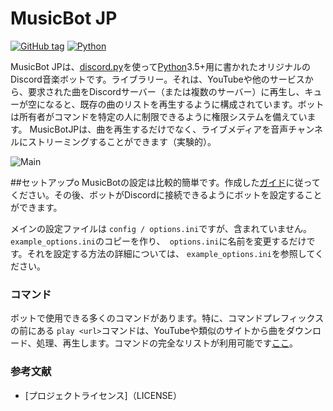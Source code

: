 # MusicBot JP

[![GitHub tag](https://img.shields.io/github/tag/expressjs/express.svg?style=flat-square)]()
[![Python](https://img.shields.io/badge/python-3.5%2C%203.6-blue.svg?style=flat-square)](https://www.python.org/downloads/)

MusicBot JPは、[discord.py](https://github.com/Rapptz/discord)を使って[Python](https://www.python.org "Python homepage")3.5+用に書かれたオリジナルのDiscord音楽ボットです。ライブラリー。それは、YouTubeや他のサービスから、要求された曲をDiscordサーバー（または複数のサーバー）に再生し、キューが空になると、既存の曲のリストを再生するように構成されています。ボットは所有者がコマンドを特定の人に制限できるように権限システムを備えています。 MusicBotJPは、曲を再生するだけでなく、ライブメディアを音声チャンネルにストリーミングすることができます（実験的）。

![Main](https://i.imgur.com/EZljY52.png)

##セットアップo
MusicBotの設定は比較的簡単です。作成した[ガイド](https://github.com/Just-Some-Bots/MusicBot/wiki)に従ってください。その後、ボットがDiscordに接続できるようにボットを設定することができます。

メインの設定ファイルは `config / options.ini`ですが、含まれていません。 `example_options.ini`のコピーを作り、` options.ini`に名前を変更するだけです。それを設定する方法の詳細については、 `example_options.ini`を参照してください。

### コマンド

ボットで使用できる多くのコマンドがあります。特に、コマンドプレフィックスの前にある `play <url>`コマンドは、YouTubeや類似のサイトから曲をダウンロード、処理、再生します。コマンドの完全なリストが利用可能です[ここ](https://github.com/Just-Some-Bots/MusicBot/wiki/Commands "Commands")。

### 参考文献

* [プロジェクトライセンス]（LICENSE）
